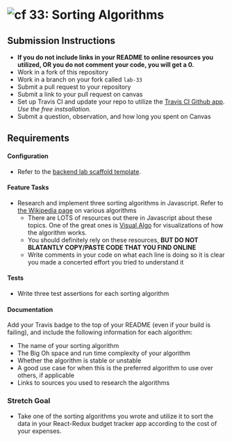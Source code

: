 ![cf](http://i.imgur.com/7v5ASc8.png) 33: Sorting Algorithms
===

## Submission Instructions
  * **If you do not include links in your README to online resources you utilized, OR you do not comment your code, you will get a 0.**
  * Work in a fork of this repository
  * Work in a branch on your fork called `lab-33`
  * Submit a pull request to your repository
  * Submit a link to your pull request on canvas
  * Set up Travis CI and update your repo to utilize the [Travis CI Github app](https://github.com/marketplace/travis-ci). *Use the free instsallation.*
  * Submit a question, observation, and how long you spent on Canvas  

## Requirements  
#### Configuration  
* Refer to the [backend lab scaffold template](https://github.com/codefellows/seattle-javascript-401d25/tree/master/00-BACKEND-lab-scaffold-template).

#### Feature Tasks 
* Research and implement three sorting algorithms in Javascript. Refer to [the Wikipedia page](https://en.wikipedia.org/wiki/Sorting_algorithm) on various algorithms
   * There are LOTS of resources out there in Javascript about these topics. One of the great ones is [Visual Algo](https://visualgo.net/bn/sorting) for visualizations of how the algorithm works. 
   * You should definitely rely on these resources, **BUT DO NOT BLATANTLY COPY/PASTE CODE THAT YOU FIND ONLINE**
   * Write comments in your code on what each line is doing so it is clear you made a concerted effort you tried to understand it

#### Tests
* Write three test assertions for each sorting algorithm 
 
#### Documentation
Add your Travis badge to the top of your README (even if your build is failing), and include the following information for each algorithm:
  * The name of your sorting algorithm
  * The Big Oh space and run time complexity of your algorithm
  * Whether the algorithm is stable or unstable
  * A good use case for when this is the preferred algorithm to use over others, if applicable
  * Links to sources you used to research the algorithms
  
### Stretch Goal
* Take one of the sorting algorithms you wrote and utilize it to sort the data in your React-Redux budget tracker app according to the cost of your expenses. 

